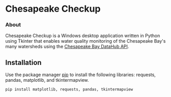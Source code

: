 ﻿# Chesapeake Checkup

### About
Chesapeake Checkup is a Windows desktop application written in Python using Tkinter that enables water quality monitoring of the Chesapeake Bay's many watersheds using the [Chesapeake Bay DataHub API](http://datahub.chesapeakebay.net/API).

## Installation

Use the package manager [pip](https://pip.pypa.io/en/stable/) to install the following libraries: requests, pandas, matplotlib, and tkintermapview.

```bash
pip install matplotlib, requests, pandas, tkintermapview
```
